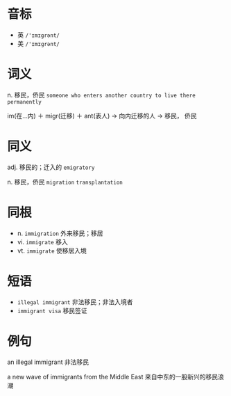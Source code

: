 # 音标

- 英 `/'ɪmɪgrənt/`
- 美 `/'ɪmɪɡrənt/`

# 词义

n. 移民，侨民
`someone who enters another country to live there permanently`



im(在…内) ＋ migr(迁移) ＋ ant(表人) → 向内迁移的人 → 移民， 侨民

# 同义

adj. 移民的；迁入的
`emigratory`

n. 移民，侨民
`migration` `transplantation`

# 同根

- n. `immigration` 外来移民；移居
- vi. `immigrate` 移入
- vt. `immigrate` 使移居入境

# 短语

- `illegal immigrant` 非法移民；非法入境者
- `immigrant visa` 移民签证

# 例句

an illegal immigrant
非法移民

a new wave of immigrants from the Middle East
来自中东的一股新兴的移民浪潮


